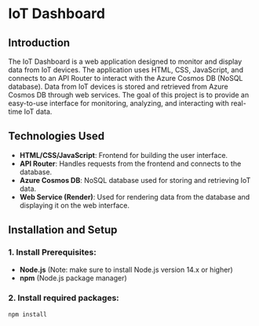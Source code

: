 # IoT Dashboard

## Introduction
The IoT Dashboard is a web application designed to monitor and display data from IoT devices. The application uses HTML, CSS, JavaScript, and connects to an API Router to interact with the Azure Cosmos DB (NoSQL database). Data from IoT devices is stored and retrieved from Azure Cosmos DB through web services. The goal of this project is to provide an easy-to-use interface for monitoring, analyzing, and interacting with real-time IoT data.

## Technologies Used
- **HTML/CSS/JavaScript**: Frontend for building the user interface.
- **API Router**: Handles requests from the frontend and connects to the database.
- **Azure Cosmos DB**: NoSQL database used for storing and retrieving IoT data.
- **Web Service (Render)**: Used for rendering data from the database and displaying it on the web interface.

## Installation and Setup
### 1. Install Prerequisites:
- **Node.js** (Note: make sure to install Node.js version 14.x or higher)
- **npm** (Node.js package manager)

### 2. Install required packages:
```bash
npm install
